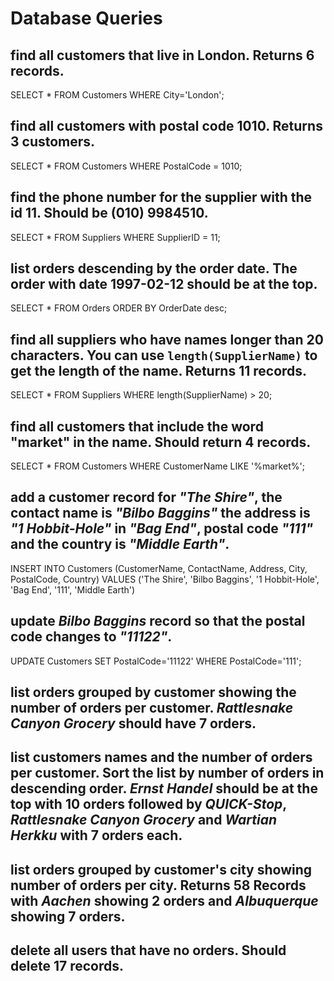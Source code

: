# Database Queries

## find all customers that live in London. Returns 6 records.
   SELECT * FROM Customers WHERE City='London';
## find all customers with postal code 1010. Returns 3 customers.
   SELECT * FROM Customers WHERE PostalCode = 1010;
## find the phone number for the supplier with the id 11. Should be (010) 9984510.
   SELECT * FROM Suppliers WHERE SupplierID = 11;
## list orders descending by the order date. The order with date 1997-02-12 should be at the top.
   SELECT * FROM Orders ORDER BY OrderDate desc;
## find all suppliers who have names longer than 20 characters. You can use `length(SupplierName)` to get the length of the name. Returns 11 records.
   SELECT * FROM Suppliers WHERE length(SupplierName) > 20;
## find all customers that include the word "market" in the name. Should return 4 records.
   SELECT * FROM Customers WHERE CustomerName LIKE '%market%';
## add a customer record for _"The Shire"_, the contact name is _"Bilbo Baggins"_ the address is _"1 Hobbit-Hole"_ in _"Bag End"_, postal code _"111"_ and the country is _"Middle Earth"_.
   INSERT INTO Customers (CustomerName, ContactName, Address, City, PostalCode, Country)
VALUES ('The Shire', 'Bilbo Baggins', '1 Hobbit-Hole', 'Bag End', '111', 'Middle Earth')
## update _Bilbo Baggins_ record so that the postal code changes to _"11122"_.
   UPDATE Customers SET PostalCode='11122' WHERE PostalCode='111';
## list orders grouped by customer showing the number of orders per customer. _Rattlesnake Canyon Grocery_ should have 7 orders.

## list customers names and the number of orders per customer. Sort the list by number of orders in descending order. _Ernst Handel_ should be at the top with 10 orders followed by _QUICK-Stop_, _Rattlesnake Canyon Grocery_ and _Wartian Herkku_ with 7 orders each.

## list orders grouped by customer's city showing number of orders per city. Returns 58 Records with _Aachen_ showing 2 orders and _Albuquerque_ showing 7 orders.

## delete all users that have no orders. Should delete 17 records.
